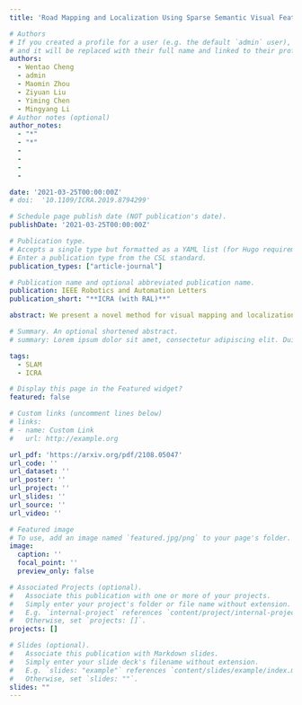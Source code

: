 ```yaml
---
title: 'Road Mapping and Localization Using Sparse Semantic Visual Features'

# Authors
# If you created a profile for a user (e.g. the default `admin` user), write the username (folder name) here
# and it will be replaced with their full name and linked to their profile.
authors:
  - Wentao Cheng
  - admin
  - Maomin Zhou
  - Ziyuan Liu
  - Yiming Chen
  - Mingyang Li
# Author notes (optional)
author_notes:
  - "*"
  - "*"
  - 
  - 
  - 
  - 

date: '2021-03-25T00:00:00Z'
# doi:  '10.1109/ICRA.2019.8794299'

# Schedule page publish date (NOT publication's date).
publishDate: '2021-03-25T00:00:00Z'

# Publication type.
# Accepts a single type but formatted as a YAML list (for Hugo requirements).
# Enter a publication type from the CSL standard.
publication_types: ["article-journal"]

# Publication name and optional abbreviated publication name.
publication: IEEE Robotics and Automation Letters
publication_short: "**ICRA (with RAL)**"

abstract: We present a novel method for visual mapping and localization for autonomous vehicles, by extracting, modeling, and optimizing semantic road elements. Specifically, our method integrates cascaded deep models to detect standardized road elements instead of traditional point features, to seek for improved pose accuracy and map representation compactness. To utilize the structural features, we model road lights and signs by their representative deep keypoints for skeleton and boundary, and parameterize lanes via piecewise cubic splines. Based on the road semantic features, we build a complete pipeline for mapping and localization, which includes a) image processing front-end, b) sensor fusion strategies, and c) optimization back-end. Experiments on public datasets and our testing platform have demonstrated the effectiveness and advantages of our method by outperforming traditional approaches.

# Summary. An optional shortened abstract.
# summary: Lorem ipsum dolor sit amet, consectetur adipiscing elit. Duis posuere tellus ac convallis placerat. Proin tincidunt magna sed ex sollicitudin condimentum.

tags:
  - SLAM
  - ICRA

# Display this page in the Featured widget?
featured: false

# Custom links (uncomment lines below)
# links:
# - name: Custom Link
#   url: http://example.org

url_pdf: 'https://arxiv.org/pdf/2108.05047'
url_code: ''
url_dataset: ''
url_poster: ''
url_project: ''
url_slides: ''
url_source: ''
url_video: ''

# Featured image
# To use, add an image named `featured.jpg/png` to your page's folder.
image:
  caption: ''
  focal_point: ''
  preview_only: false

# Associated Projects (optional).
#   Associate this publication with one or more of your projects.
#   Simply enter your project's folder or file name without extension.
#   E.g. `internal-project` references `content/project/internal-project/index.md`.
#   Otherwise, set `projects: []`.
projects: []

# Slides (optional).
#   Associate this publication with Markdown slides.
#   Simply enter your slide deck's filename without extension.
#   E.g. `slides: "example"` references `content/slides/example/index.md`.
#   Otherwise, set `slides: ""`.
slides: ""
---
```

